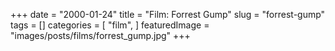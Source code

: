 +++
date = "2000-01-24"
title = "Film: Forrest Gump"
slug = "forrest-gump"
tags = []
categories = [
    "film",
]
featuredImage = "images/posts/films/forrest_gump.jpg"
+++

